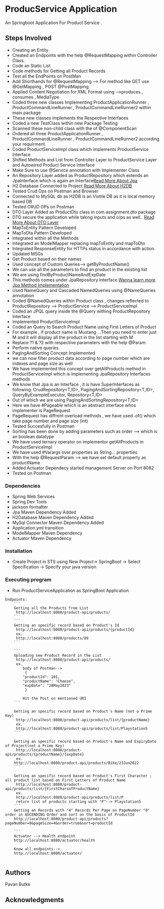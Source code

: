 # ProducService Application

An Springboot Application For Product Service .

## Steps Involved
* Creating an Entity
* Created an Endpoints with the help @RequestMapping within Controller Class.
* Code an Static List
* Code methods for Getting all Product Records
* Test all the EndPoints on PostMan
* Add Shorthands for @RequestMapping --> For method like GET use @GetMapping , POST @PostMapping
* Applied Content Negotiation for XML Format using -->produces , consumes , MediaType
* Coded three new classes Implementing ProductApplicationRunner , ProductCommandLineRunner , ProductCommandLineRunner2 within main package
* These new classes implements the Respective Interfaces
* Coded a new TestClass within new Package Testing 
* Scanned these non-child class with the of @ComponentScan
* Ordered all three ProductApplicationRunner , ProductCommandLineRunner , ProductCommandLineRunner2 according your requirment.
* Coded ProductServiceImpl class which implements ProductService Interface
* Shifted Methods and List from Controller Layer to ProductService Layer and Autowired Product Service Interface
* Make Sure to use @Service annotation with Implementer Class
* An Repository Layer added as ProductRepository which extends an JpaInterface which is again an Interface[Read More About Jpa](https://spring.io/projects/spring-data-jpa)
* H2 Database Connected to Project [Read More About H2DB](https://www.h2database.com/html/main.html)
* Tested Crud Ops on Postman and Browser
* Connected to MySQL db as H2DB is an Viotile DB as it is local memory based DB
* Tested CRUD OPs on Postman
* DTO Layer Added as ProductDto class in com.assignment.dto package
* DTO secure the application while taking inputs and o/ps as well.. [Read More About DTO Layer](https://www.javaguides.net/2021/02/spring-boot-dto-example-entity-to-dto.html)
* MapToEntity Pattern Developed
* MapToDta Pattern Developed
* Integrated within all the Methods
* Integrated an ModelMapper replacing mapToEntity and mapToDto
* Integrated ResponseEntity for HTTPs status in accordance with action.
* Updated MSGs
* Get Product based on their names
* Used concept of Custom Queries--> getByProductName()
* We can use all the parameters to find an product in the existing list
* We are using findByProductNameAndExpDate
* This methods comes under JpaRepository Interface [Wanna learn more Jpa Method Implementation](https://docs.spring.io/spring-data/jpa/docs/current/reference/html/)
* Used NameQuery and Cascaded NamedQueries using @NameQueries annotation
* Coded @NamedQueries within Product class , changes reflected to ProductRepository --> ProductService --> ProductServiceImpl
* Coded an JPQL query inside the @Query withing ProductRepository Interface
* Implemented ProductServiceImpl
* Coded an Query to Search Product Name using First Letters of Product
* For example , if product name is Mustang ...Then you need to enter just M and it will display all the product in the list starting with M
* Replace ?1 & ?2 with respective parameters with the help @Param
* Perform native queries
* PagingAndSorting Concept Implemented
* we can now filter product data according to page number which are indexes and page size as well
* We have implemented this concept over getAllProducts method in ProductServiceImpl which is implementing JpaRepository Interfaces methods
* We know that Jpa is an Interface , it is have SuperInterfaces as following: CrudRepository<T,ID>, PagingAndSortingRepository<T,ID>, QueryByExampleExecutor<T>, Repository<T,ID>
* Out of which we are using  PagingAndSortingRepository<T,ID> 
* Here we have #Pageable which is an abstract interface whos implementer is PageRequest
* PageRequest has diffrent overload methods , we have used .of() which take page number and page size (int)
* Tested Succesfully in Postman
* Sorting has been done by adding parameters such as order --> which is an boolean datatype
* We have used ternary operator on implementor getAllProducts in ProductServiceImpl 
* We have used #Varargs over properties as String... properties
* With the help @RequestParam --> we have set default property as productName
* Added Actuator Dependecy started management Server on Port 8082 
* Tested on Postman
### Dependencies

* Spring Web Services 
* Spring Dev Tools
* jackson formatter
* Jpa Maven Dependency Added
* H2Database Maven Dependency Added
* MySql Connector Maven Dependency Added
* Application.yml transition
* ModelMapper Maven Dependency
* Actuator Maven Dependency


### Installation

* Create Project in STS using New Project-> SpringBoot -> Select Specification -> Specify your java version



### Executing program

* Run ProductServiceApplication as SpringBoot Application

```
Endpoints:
	```
	Getting all the Products from List
	 http://localhost:8080/product-api/products/
	```
	```
	Getting an specific record based on Product's Id
	 http://localhost:8080/product-api/products/{productId}
	 ex.
	 http://localhost:8080/products/89
	```
	
	```
	Uploading new Product Record in the List
	 http://localhost:8080/product-api/products/
	 ex.
	 	body of Postman-->
	 	 {
        "productId": 101,
        "productName": "Cheeze",
        "expDate": "28May2023"
   		 }
   		 
   		Hit the Post on mentioned URI
	```
	
	Getting an specific record based on Product's Name (not a Prime Key)
	 http://localhost:8080/product-api/products/list/{productName}
	 ex.
	 http://localhost:8080/product-api/products/list/Playstation5
	```
	
	Getting an specific record based on Product's Name and ExpiryDate of Project(not a Prime Key)
	 http://localhost:8080/product-api/products/{productName}/{expDate}
	 ex.
	http://localhost:8080/product-api/products/Bike/23Jun2022	
	```
	
	Getting an specific record based on Product's First Character ; all product list based on First Letters of Product Name
	 http://localhost:8080/product-api/products/list/{FirstCharsofProductName}
	 ex.
	 http://localhost:8080/product-api/products/list/P
	 return list of products starting with "P"--> Playstation5
	```
	Getting an Records with "4" Records Per Page on PageNumber "0" order in ASCENDING Order and sort on the basis of ProductId
	http://localhost:8080/product-api/products?pageNumber=0&pageSize=4&order=true&sort=productId
	
	```
	Actuator --> Health endpoint
	http://localhost:8080/actuator/health
	
	Know all endpoints-->
	http://localhost:8080/actuator/
	
```




## Authors

Pavan Butke


## Acknowledgments
